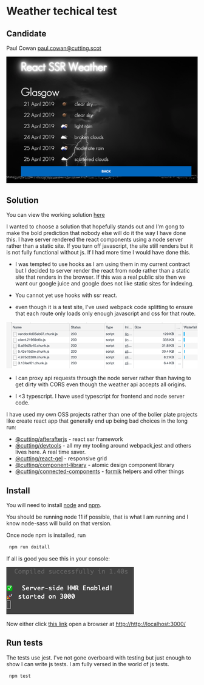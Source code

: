 # Weather techical test

## Candidate

Paul Cowan [paul.cowan@cutting.scot](mailto:paul.cowan@cutting.scot)

![finish](./finish.png)

## Solution

You can view the working solution [here](http://165.22.65.189/)

I wanted to choose a solution that hopefully stands out and I'm gong to make the bold prediction that nobody else will do it the way I have done this.  I have server rendered the react components using a node server rather than a static site.  If you turn off javascript, the site still renders but it is not fully functional without js.  If I had more time I would have done this.

- I was tempted to use hooks as I am using them in my current contract but I decided to server render the react from node rather than a static site that renders in the browser.  If this was a real public site then we want our google juice and google does not like static sites for indexing.

- You cannot yet use hooks with ssr react.

- even though it is a test site, I've used webpack code splitting to ensure that each route only loads only enough javascript and css for that route.

![finish](./chunking.png)

- I can proxy api requests through the node server rather than having to get dirty with CORS even though the weather api accepts all origins.

- I <3 typescript. I have used typescript for frontend and node server code.

I have used my own OSS projects rather than one of the bolier plate projects like create react app that generally end up being bad choices in the long run:

- [@cutting/afterafterjs](https://github.com/dagda1/cuttingedge/tree/master/packages/afterafterjs) - react ssr framework
- [@cutting/devtools](https://github.com/dagda1/cuttingedge/tree/master/packages/devtools) - all my my tooling around webpack,jest and others lives here.  A real time saver.
- [@cutting/react-gel](https://github.com/dagda1/cuttingedge/tree/master/packages/react-gel) - responsive grid
- [@cutting/component-library](https://github.com/dagda1/cuttingedge/tree/master/packages/connected-components) - atomic design component library
- [@cutting/connected-components](https://github.com/dagda1/cuttingedge/tree/master/packages/connected-components) - [formik](https://github.com/jaredpalmer/formik) helpers and other things

## Install

You will need to install [node](https://nodejs.org/en/download/) and [npm](https://www.npmjs.com/get-npm).

You should be running node 11 if possible, that is what I am running and I know node-sass will build on that version.

Once node npm is installed, run

```bash
 npm run doitall
```

If all is good you see this in your console:

![console](./console.png)

Now either click [this link](http://localhost:3000/) open a browser at [http://http://localhost:3000/](http://localhost:3000/)

## Run tests

The tests use jest.  I've not gone overboard with testing but just enough to show I can write js tests. I am fully versed in the world of js tests.

```bash
 npm test
```
